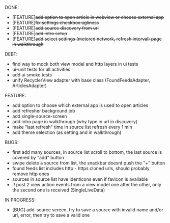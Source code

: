DONE:
- [FEATURE]<s>add option to open article in webview or choose external app</s>
- [FEATURE]<s>fix settings checkbox ugliness</s>
- [FEATURE]<s>add source discovery from url</s>
- [FEATURE]<s>add intro setup</s>
- [FEATURE]<s>add select settings (metered network, refresh interval)
page in walkthrough</s>

DEBT:
- find way to mock both view model and http layers in ui tests
- ui-unit tests for all activities
- add ui smoke tests
- unify RecyclerView adapter with base class (FoundFeedsAdapter, ArticlesAdapter)

FEATURE:
- add option to choose which external app is used to open articles
- add refresher background job
- add single-source-screen
- add intro page in walkthrough (why type in url in discovery)
- make "last refresh" time in source list refresh every 1 min
- add theme selection (as setting and in walkthrough)

BUGS:
- first add many sources, in source list scroll to bottom, the last source is covered by "add" button
- swipe delete a source from list, the snackbar doesnt push the "+" button
- found feeds list includes http - https cloned urls, should probably remove http ones
- sources in source list have identicons even if favicon is available
- !! post 2 view action events from a view model one after the other, only the second one is received (SingleLiveData)

IN PROGRESS:
- [BUG] add-source screen, try to save a source with invalid name and/or url, error, then try to save a valid one

